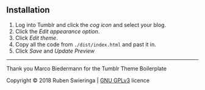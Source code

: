 ## Installation

1. Log into Tumblr and click the *cog icon* and select your blog.
1. Click the *Edit appearance option*.
1. Click *Edit theme*.
1. Copy all the code from `./dist/index.html` and past it in.
1. Click *Save* and *Update Preview*

---

Thank you Marco Biedermann for the Tumblr Theme Boilerplate

Copyright © 2018 Ruben Swieringa | [GNU GPLv3](//github.com/rubenswieringa/imessage-tumblr-theme/blob/master/LICENSE.md) licence